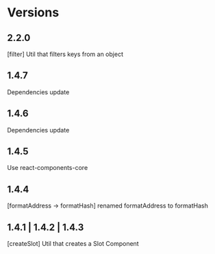 # Versions

## 2.2.0

[filter] Util that filters keys from an object

## 1.4.7

Dependencies update

## 1.4.6

Dependencies update

## 1.4.5

Use react-components-core

## 1.4.4

[formatAddress -> formatHash] renamed formatAddress to formatHash

## 1.4.1 | 1.4.2 | 1.4.3

[createSlot] Util that creates a Slot Component

